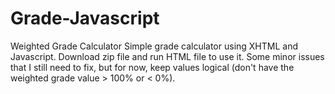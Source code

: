 # Grade-Javascript
Weighted Grade Calculator 
Simple grade calculator using XHTML and Javascript. Download zip file and run HTML file to use it. Some minor issues that I still need to fix, but for now, keep values logical (don't have the weighted grade value > 100% or < 0%). 
